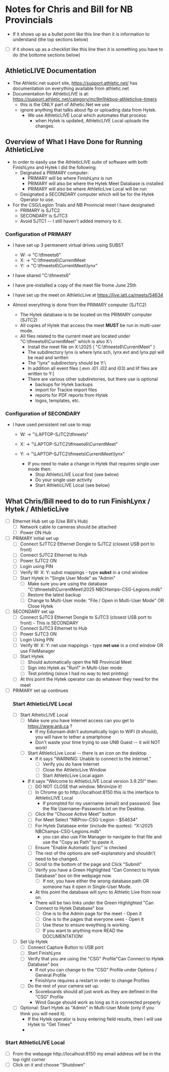 # Notes for Chris and Bill for NB Provincials
- If it shows up as a bullet point like this line then it is information to understand (the top sections below)
- [ ] if it shows up as a checklist like this line then it is something you have to do (the bottome sections below)  
## AthleticLIVE Documentation
- The Athletic.net suport site, https://support.athletic.net/ has documentation on everything available from athletic.net
- Documentation for AthleticLIVE is at: https://support.athletic.net/category/mc9m1hkboq-athleticlive-timers
  - this is the ONLY part of Athetic.Net we use  
  - ignore anything that talks about ftp or uploading data from Hytek.
    - We use AthleticLIVE Local which automates that process:
      - when Hytek is updated, AthleticLIVE Local uploads the changes.
## Overview of What I Have Done for Running AthleticLive
- In order to easily use the AthleticLIVE suite of software with both FinishLynx and Hytek I did the following:
  - Deignated a PRIMARY computer:
    - PRIMARY will be where FinishLynx is run
    - PRIMARY will also be where the Hytek Meet Database is installed
    - PRIMARY will also be where AthleticLive Local will be run
  - Designated a SECONDARY computer which will be for the Hytek Operator to use.
- For the CSG/Legion Trials and NB Provincial meet I have designated:
  - PRIMARY is SJTC2
  - SECONDARY is SJTC3
  - Avoid SJTC1 -- I still haven't added memory to it.
### Configuration of PRIMARY
- I have set up 3 permanent virtual drives using SUBST 
  - W:  ->  "C:\tfmeets6"
  - X:  ->  "C:\tfmeets6\CurrentMeet
  - Y:  ->  "C:\tfmeets6\CurrentMeet\lynx"
- I have shared "C:\tfmeets6\"
- I have pre-installed a copy of the meet file frome June 25th
- I have set up the meet on AthleticLive at https://live.iatt.ca/meets/54634

- Almost everything is done from the PRIMARY computer (SJTC2)
  - The Hytek database is to be located on the PRIMARY computer (SJTC2)
  - All copies of Hytek that access the meet **MUST** be run in multi-user mode.
  - All files related to the current meet are located under "C:\tfmeets6\CurrentMeet" which is also X:\
    - Install the meet file on X:\2025   ( "C:\tfmeets6\CurrentMeet" )
    - The subdirectory lynx is where lynx.sch, lynx.evt and lynx.ppl will be read and written
    - The "lynx" subdirectory should be Y:\
    - In addition all event files (.evn .i01 .i02 and i03) and lif files are written to Y:|
    - There are various other subdiretories, but there use is optional
      - backups for Hytek backups
      - import for Trackie import files
      - reports for PDF reports from Hytek
      - logos, templates, etc.

### Configuration of SECONDARY
- I have used persistent net use to map
  - W:  ->  "\\LAPTOP-SJTC2\tfmeets\" 
  - X:  ->  "\\LAPTOP-SJTC2\tfmeets6\CurrentMeet"
  - Y:  ->  "\\LAPTOP-SJTC2\tfmeets\CurrentMeet\lynx"

    - If you need to make a change in Hytek that requires single user mode then:
      - Stop AthleticLIVE Local first (see below)
      - Do your single user activity
      - Start AthleticLIVE Local (see below)

## What Chris/Bill need to do to run FinishLynx / Hytek / AthleticLive
- [ ] Ethernet Hub set up (Use Bill's Hub)
  - [ ] Network cable to cameras should be attached
  - [ ] Power ON Hub
- [ ] PRIMARY initial set up 
  - [ ] Connect SJTTC2 Ethernet Dongle to SJTC2  (closest USB port to front)
  - [ ] Connect SJTC2 Ethernet to Hub
  - [ ] Power SJTC2 ON
  - [ ] Login using PIN
  - [ ] Verify W: X: Y: subst mappings - type **subst** in a cmd window
  - [ ] Start Hytek in "Single User Mode" as "Admin"
    - [ ] Make sure you are using the database "C:\tfmeets6\CurrentMeet\2025 NBCHamps-CSG-Legions.mdb"
    - [ ] Restore the latest backup
    - [ ] Change to Multi-User mode: "File /  Open in Multi-User Mode" OR Close Hytek
- [ ] SECONDARY set up
  - [ ] Connect SJTC3 Ethernet Dongle to SJTC3 (closest USB port to front) - This is SECONDARY
  - [ ] Connect SJTC3 Ethernet to Hub
  - [ ] Power SJTC3 ON
  - [ ] Login Using PIN
  - [ ] Verify W: X: Y: net use mappings - type **net use** in a cmd window OR use FileManager
  - [ ] Start Hytek
    - [ ] Should automatically open the NB Provincial Meet
    - [ ] Sign into Hytek as "Run1" in Multi-User mode
    - [ ] Test printing (since I had no way to test printing)
  - [ ] At this point the Hytek operator can do whatever they need for the meet
 - [ ] PRIMARY set up continues
   ### Start AthleticLIVE Local
   - [ ] Start AtheticLIVE Local
     - [ ] Make sure you have Internet access can you get to https://www.anb.ca ?
       - If my Eduroam didn't automatically login to WIFI (it should), you will have to tether a smartphone
       - Don't waste your time trying to use UNB Guest -- it will NOT work!
     - [ ] Start AthleticLive Local -- there is an icon on the desktop
       - If it says "WARNING: Unable to connect to the internet."
         - [ ] Verify you do have Internet
         - [ ] Close the AthleticLive Window
         - [ ] Start AthleticLive Local again
      - If it says "Welcome to AthleticLIVE Local version 3.9.25!" then:
        - [ ] DO NOT CLOSE that window.  Minimizie it!
        - [ ] In Chrome go to  http://localhost:8150  this is the interface to AthleticLIVE Local
          - If prompted for my username (email) and password. See the file Username-Passwords.txt on the Desktop.
        - [ ] Click the "Choose Active Meet" button
        - [ ] For Meet Select "NBProv-CSG-Legion - $54634"
        - [ ] For Hytek Database enter (include the quotes): "X:\2025 NBChamps-CSG-Legions.mdb"
          - you can also use File Manager to navigate to that file and use the "Copy as Path" to paste it.
        - [ ] Ensure "Enable Automatic Sync" is checked
        - [ ] The rest of the options are self-explanatory and shouldn't need to be changed.
        - [ ] Scroll to the bottom of the page and Click "Submit"
        - [ ] Verify you have a Green Highlighted "Can Connect to Hytek Database" box on the webpage now.
          - [ ] If not, you have either the wrong database path OR someone has it open in Single-User Mode.
        - At this point the database will sync to Athletic Live from now on.
        - There will be two links under the Green Highlighted "Can Connect to Hytek Database" box
          - [ ] One is to the Admin page for the meet - Open it
          - [ ] One is to the pages that everyone sees - Open it
          - [ ] Use these to ensure eveything is working.
          - [ ] If you want to anything more READ the DOCUMENTATION!
   - [ ] Set Up Hytek
     - [ ] Connect Capture Button to USB port
     - [ ] Start FinishLynx
     - [ ] Verify that you are using the "CSG" Profile"Can Connect to Hytek Database" box
       - If not you can change to the "CSG" Profile under Options / General Profile
       - Finishlynx requires a restart in order to change Profiles
     - [ ] Do the rest of your camera set up.
       - Scoreboards should all just work as they are defined in the "CSG" Profile 
        - Wind Gauge should work as long as it is connected properly
   - [ ] Optional: Start Hytek as "Admin" in Multi-User Mode (only if you think you will need it).
     - If the Hytek operator is busy entering field results, then I will use Hytek to "Get Times"
     - 
 ### Start AthleticLIVE Local
- [ ] From the webpage http://localhost:8150 my email address will be in the top right corner
- [ ] Click on it and choose "Shutdown"
